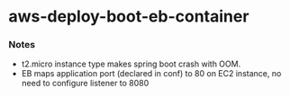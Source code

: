 # aws-deploy-boot-eb-container

### Notes

- t2.micro instance type makes spring boot crash with OOM.
- EB maps application port (declared in conf) to 80 on EC2 instance, no need to configure listener to 8080